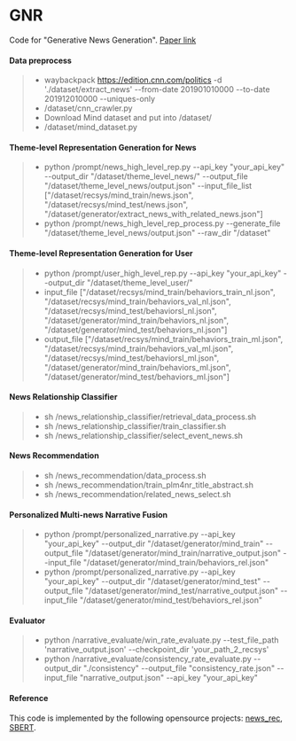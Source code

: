 # GNR

Code for "Generative News Generation". [Paper link]()

#### Data preprocess
>- waybackpack https://edition.cnn.com/politics -d './dataset/extract_news' --from-date 201901010000 --to-date 201912010000 --uniques-only
>- /dataset/cnn_crawler.py
>- Download Mind dataset and put into /dataset/
>- /dataset/mind_dataset.py

#### Theme-level Representation Generation for News
>- python /prompt/news_high_level_rep.py --api_key "your_api_key" --output_dir "/dataset/theme_level_news/" --output_file "/dataset/theme_level_news/output.json" --input_file_list ["/dataset/recsys/mind_train/news.json", "/dataset/recsys/mind_test/news.json", "/dataset/generator/extract_news_with_related_news.json"]
>- python /prompt/news_high_level_rep_process.py --generate_file "/dataset/theme_level_news/output.json" --raw_dir "/dataset"

#### Theme-level Representation Generation for User
>- python /prompt/user_high_level_rep.py --api_key "your_api_key" --output_dir "/dataset/theme_level_user/"
>- input_file \["/dataset/recsys/mind_train/behaviors_train_nl.json", "/dataset/recsys/mind_train/behaviors_val_nl.json", "/dataset/recsys/mind_test/behaviorsl_nl.json", "/dataset/generator/mind_train/behaviors_nl.json", "/dataset/generator/mind_test/behaviors_nl.json"\]
>- output_file \["/dataset/recsys/mind_train/behaviors_train_ml.json", "/dataset/recsys/mind_train/behaviors_val_ml.json", "/dataset/recsys/mind_test/behaviorsl_ml.json", "/dataset/generator/mind_train/behaviors_ml.json", "/dataset/generator/mind_test/behaviors_ml.json"\]

#### News Relationship Classifier
>- sh /news_relationship_classifier/retrieval_data_process.sh
>- sh /news_relationship_classifier/train_classifier.sh
>- sh /news_relationship_classifier/select_event_news.sh

#### News Recommendation
>- sh /news_recommendation/data_process.sh
>- sh /news_recommendation/train_plm4nr_title_abstract.sh
>- sh /news_recommendation/related_news_select.sh

#### Personalized Multi-news Narrative Fusion
>- python /prompt/personalized_narrative.py --api_key "your_api_key" --output_dir "/dataset/generator/mind_train" --output_file "/dataset/generator/mind_train/narrative_output.json" --input_file "/dataset/generator/mind_train/behaviors_rel.json"
>- python /prompt/personalized_narrative.py --api_key "your_api_key" --output_dir "/dataset/generator/mind_test" --output_file "/dataset/generator/mind_test/narrative_output.json" --input_file "/dataset/generator/mind_test/behaviors_rel.json"

#### Evaluator
>- python /narrative_evaluate/win_rate_evaluate.py --test_file_path 'narrative_output.json' --checkpoint_dir 'your_path_2_recsys'
>- python /narrative_evaluate/consistency_rate_evaluate.py --output_dir "./consistency" --output_file "consistency_rate.json" --input_file "narrative_output.json" --api_key "your_api_key"


#### Reference
This code is implemented by the following opensource projects: [news_rec](https://github.com/YadaYuki/news-recommendation-llm), [SBERT](https://github.com/zhoujx4/NLP-Series-sentence-embeddings).






